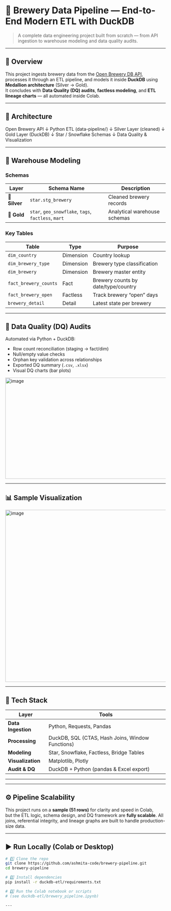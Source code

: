 # 🍺 Brewery Data Pipeline — End-to-End Modern ETL with DuckDB

> A complete data engineering project built from scratch — from API ingestion to warehouse modeling and data quality audits.

---

## 🚀 Overview

This project ingests brewery data from the [Open Brewery DB API](https://www.openbrewerydb.org/), processes it through an ETL pipeline, and models it inside **DuckDB** using **Medallion architecture** (Silver → Gold).  
It concludes with **Data Quality (DQ) audits**, **factless modeling**, and **ETL lineage charts** — all automated inside Colab.

---

## 🧱 Architecture

Open Brewery API
↓
Python ETL (data-pipeline/)
↓
Silver Layer (cleaned)
↓
Gold Layer (DuckDB)
↓
Star / Snowflake Schemas
↓
Data Quality & Visualization


---

## 🧩 Warehouse Modeling

### Schemas
| Layer | Schema Name | Description |
|--------|--------------|--------------|
| 🥈 **Silver** | `star.stg_brewery` | Cleaned brewery records |
| 🥇 **Gold** | `star`, `geo_snowflake`, `tags`, `factless`, `mart` | Analytical warehouse schemas |

### Key Tables
| Table | Type | Purpose |
|--------|------|----------|
| `dim_country` | Dimension | Country lookup |
| `dim_brewery_type` | Dimension | Brewery type classification |
| `dim_brewery` | Dimension | Brewery master entity |
| `fact_brewery_counts` | Fact | Brewery counts by date/type/country |
| `fact_brewery_open` | Factless | Track brewery “open” days |
| `brewery_detail` | Detail | Latest state per brewery |

---

## 🧮 Data Quality (DQ) Audits

Automated via Python + DuckDB:
- Row count reconciliation (staging → fact/dim)
- Null/empty value checks
- Orphan key validation across relationships
- Exported DQ summary (`.csv`, `.xlsx`)
- Visual DQ charts (bar plots)

<img width="559" height="317" alt="image" src="https://github.com/user-attachments/assets/716ede96-15dc-4d22-8584-6ae1075864e1" />

---

## 📊 Sample Visualization

<img width="1453" height="539" alt="image" src="https://github.com/user-attachments/assets/9ffaac03-e34c-441f-ac0e-e32a479155c8" />


---

## 🧠 Tech Stack

| Layer | Tools |
|--------|--------|
| **Data Ingestion** | Python, Requests, Pandas |
| **Processing** | DuckDB, SQL (CTAS, Hash Joins, Window Functions) |
| **Modeling** | Star, Snowflake, Factless, Bridge Tables |
| **Visualization** | Matplotlib, Plotly |
| **Audit & DQ** | DuckDB + Python (pandas & Excel export) |

---
---

## ⚙️ Pipeline Scalability

This project runs on a **sample (51 rows)** for clarity and speed in Colab,  
but the ETL logic, schema design, and DQ framework are **fully scalable**. 
All joins, referential integrity, and lineage graphs are built to handle production-size data.

---


## ▶️ Run Locally (Colab or Desktop)

```bash
# 1️⃣ Clone the repo
git clone https://github.com/ashmita-code/brewery-pipeline.git
cd brewery-pipeline

# 2️⃣ Install dependencies
pip install -r duckdb-etl/requirements.txt

# 3️⃣ Run the Colab notebook or scripts
# (see duckdb-etl/brewery_pipeline.ipynb)

---




